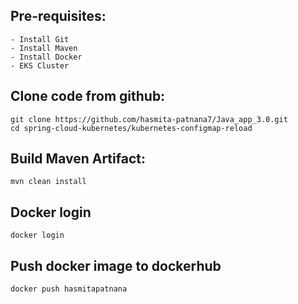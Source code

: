 Pre-requisites:
--------
    - Install Git
    - Install Maven
    - Install Docker
    - EKS Cluster
    
Clone code from github:
-------
    git clone https://github.com/hasmita-patnana7/Java_app_3.0.git
    cd spring-cloud-kubernetes/kubernetes-configmap-reload
    
Build Maven Artifact:
-------
    mvn clean install
 
Docker login
-------------
    docker login
    
Push docker image to dockerhub
-----------
    docker push hasmitapatnana
    



